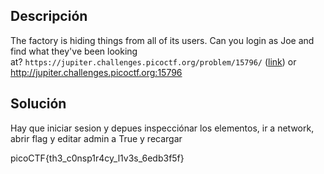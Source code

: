

## Descripción
The factory is hiding things from all of its users. Can you login as Joe and find what they've been looking at? `https://jupiter.challenges.picoctf.org/problem/15796/` ([link](https://jupiter.challenges.picoctf.org/problem/15796/)) or http://jupiter.challenges.picoctf.org:15796

## Solución
Hay que iniciar sesion y depues inspecciónar los elementos, ir a network, abrir flag y editar admin a True y recargar

picoCTF{th3_c0nsp1r4cy_l1v3s_6edb3f5f}